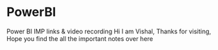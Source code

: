 # PowerBI
Power BI IMP links &amp; video recording
Hi I am Vishal, Thanks for visiting, Hope you find the all the important notes over here
